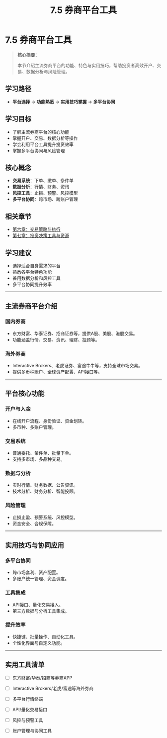 ﻿---
title: 7.5 券商平台工具
lang: zh
alt: /en/007_Chapter7/7.5_Broker_Platform_Tools_en
layout: ../../layouts/Layout.astro
---

# 7.5 券商平台工具

> **核心摘要：**
> 
> 本节介绍主流券商平台的功能、特色与实用技巧，帮助投资者高效开户、交易、数据分析与风险管理。

## 学习路径
- **平台选择** → **功能熟悉** → **实用技巧掌握** → **多平台协同**

## 学习目标
- 了解主流券商平台的核心功能
- 掌握开户、交易、数据分析等操作
- 学会利用平台工具提升投资效率
- 掌握多平台协同与风险管理

## 核心概念
- **交易系统**：下单、撤单、条件单
- **数据分析**：行情、财务、资讯
- **风控工具**：止损、预警、风控模型
- **多平台协同**：跨市场、跨账户管理

## 相关章节
- [第六章：交易策略与执行](../006_Chapter6_Trading_Strategies_and_Execution_CN)
- [第七章：投资决策工具与资源](../007_Chapter7_Investment_Decision_Tools_and_Resources_CN)

## 学习建议
- 选择适合自身需求的平台
- 熟悉各平台特色功能
- 善用数据分析和风控工具
- 多平台协同提升效率

---

## 主流券商平台介绍

### 国内券商
- 东方财富、华泰证券、招商证券等，提供A股、美股、港股交易。
- 功能涵盖行情、交易、资讯、理财、投顾等。

### 海外券商
- Interactive Brokers、老虎证券、富途牛牛等，支持全球市场交易。
- 提供多币种账户、全球资产配置、API接口等。

---

## 平台核心功能

### 开户与入金
- 在线开户流程、身份验证、资金划转。
- 多币种、多账户管理。

### 交易系统
- 普通委托、条件单、批量下单。
- 支持多市场、多品种交易。

### 数据与分析
- 实时行情、财务数据、公告资讯。
- 技术分析、财务分析、智能投顾。

### 风险管理
- 止损止盈、预警系统、风控模型。
- 资金安全、合规保障。

---

## 实用技巧与协同应用

### 多平台协同
- 跨市场套利、资产配置。
- 多账户统一管理、资金调度。

### 工具集成
- API接口、量化交易接入。
- 第三方数据与分析工具集成。

### 提升效率
- 快捷键、批量操作、自动化工具。
- 个性化界面与自定义功能。

---

## 实用工具清单

- [ ] 东方财富/华泰/招商等券商APP
- [ ] Interactive Brokers/老虎/富途等海外券商
- [ ] 多平台行情终端
- [ ] API/量化交易接口
- [ ] 风控与预警工具
- [ ] 账户管理与协同工具
